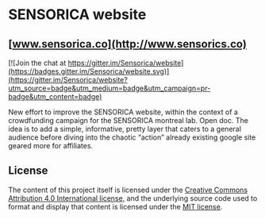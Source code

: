 # SENSORICA website
## [www.sensorica.co](http://www.sensorics.co)

[![Join the chat at https://gitter.im/Sensorica/website](https://badges.gitter.im/Sensorica/website.svg)](https://gitter.im/Sensorica/website?utm_source=badge&utm_medium=badge&utm_campaign=pr-badge&utm_content=badge)

New effort to improve the SENSORICA website, within the context of a crowdfunding campaign for the SENSORICA montreal lab. Open doc. The idea is to add a simple, informative, pretty layer that caters to a general audience before diving into the chaotic “action” already existing google site geared more for affiliates.


## License

The content of this project itself is licensed under the [Creative Commons Attribution 4.0 International license](http://creativecommons.org/licenses/by-sa/4.0/), and the underlying source code used to format and display that content is licensed under the [MIT license](http://opensource.org/licenses/mit-license.php).
